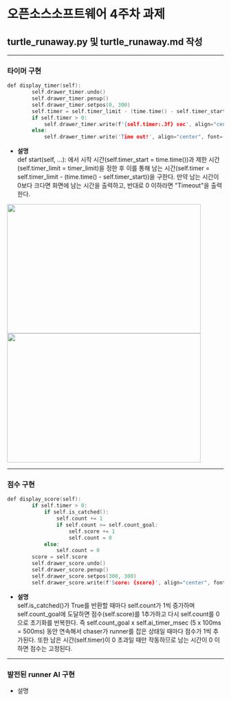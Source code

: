 # 오픈소스소프트웨어 4주차 과제

## turtle_runaway.py 및 turtle_runaway.md 작성

- - -
### 타이머 구현
```cpp
def display_timer(self):
        self.drawer_timer.undo()
        self.drawer_timer.penup()
        self.drawer_timer.setpos(0, 300)
        self.timer = self.timer_limit - (time.time() - self.timer_start)
        if self.timer > 0:
            self.drawer_timer.write(f'{self.timer:.3f} sec', align="center", font=("Consolas", 32, "bold"))
        else:
            self.drawer_timer.write('Time out!', align="center", font=("Consolas", 32, "bold"))
```
* **설명**  
def start(self, ...): 에서 시작 시간(self.timer_start = time.time())과 제한 시간(self.timer_limit = timer_limit)을 정한 후 이를 통해 남는 시간(self.timer = self.timer_limit - (time.time() - self.timer_start))을 구한다. 만약 남는 시간이 0보다 크다면 화면에 남는 시간을 출력하고, 반대로 0 이하라면 "Timeout"을 출력한다. 
<!--
![image](https://user-images.githubusercontent.com/113341200/193529380-c99e8eab-c22e-4799-bb76-9fa965f38f11.png)
![image](https://user-images.githubusercontent.com/113341200/193531986-ab8fee60-9b81-48f0-9b0a-15383404e447.png)
-->
<img src="https://user-images.githubusercontent.com/113341200/193529380-c99e8eab-c22e-4799-bb76-9fa965f38f11.png" width="450" height="300"/>
<img src="https://user-images.githubusercontent.com/113341200/193531986-ab8fee60-9b81-48f0-9b0a-15383404e447.png" width="450" height="300"/>


- - -
### 점수 구현
```cpp
def display_score(self):
        if self.timer > 0:
            if self.is_catched():
                self.count += 1
                if self.count >= self.count_goal:
                    self.score += 1
                    self.count = 0
            else:
                self.count = 0
        score = self.score
        self.drawer_score.undo()
        self.drawer_score.penup()
        self.drawer_score.setpos(300, 300)
        self.drawer_score.write(f'Score: {score}', align="center", font=("Consolas", 22, "bold"))
```
* **설명**  
self.is_catched()가 True를 반환할 때마다 self.count가 1씩 증가하며 self.count_goal에 도달하면 점수(self.score)를 1추가하고 다시 self.count를 0으로 초기화를 반복한다. 즉 self.count_goal x self.ai_timer_msec (5 x 100ms = 500ms) 동안 연속해서 chaser가 runner를 잡은 상태일 때마다 점수가 1씩 추가된다. 또한 남은 시간(self.timer)이 0 초과일 때만 작동하므로 남는 시간이 0 이하면 점수는 고정된다.

- - -
### 발전된 runner AI 구현
* 설명  

